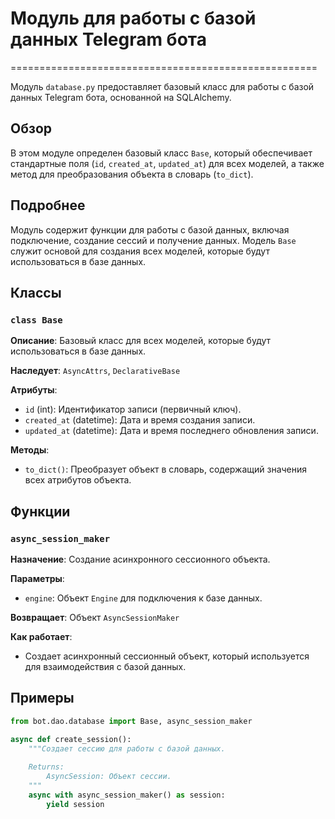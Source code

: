# Модуль для работы с базой данных Telegram бота
=====================================================

Модуль `database.py` предоставляет базовый класс для работы с базой данных Telegram бота, основанной на SQLAlchemy. 

## Обзор

В этом модуле определен базовый класс `Base`, который обеспечивает стандартные поля (`id`, `created_at`, `updated_at`) для всех моделей, а также метод для преобразования объекта в словарь (`to_dict`). 

## Подробнее

Модуль содержит функции для работы с базой данных, включая подключение, создание сессий и получение данных. Модель `Base` служит основой для создания всех моделей, которые будут использоваться в базе данных. 

## Классы

### `class Base`

**Описание**: Базовый класс для всех моделей, которые будут использоваться в базе данных.

**Наследует**: `AsyncAttrs`, `DeclarativeBase`

**Атрибуты**:

- `id` (int): Идентификатор записи (первичный ключ).
- `created_at` (datetime): Дата и время создания записи.
- `updated_at` (datetime): Дата и время последнего обновления записи.

**Методы**:

- `to_dict()`: Преобразует объект в словарь, содержащий значения всех атрибутов объекта.

## Функции

### `async_session_maker`

**Назначение**: Создание асинхронного сессионного объекта.

**Параметры**:

- `engine`: Объект `Engine` для подключения к базе данных.

**Возвращает**: Объект `AsyncSessionMaker`

**Как работает**:

- Создает асинхронный сессионный объект, который используется для взаимодействия с базой данных.


## Примеры

```python
from bot.dao.database import Base, async_session_maker

async def create_session():
    """Создает сессию для работы с базой данных.
    
    Returns:
        AsyncSession: Объект сессии.
    """
    async with async_session_maker() as session:
        yield session